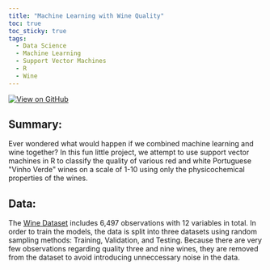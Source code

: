 ```yaml
---
title: "Machine Learning with Wine Quality" 
toc: true
toc_sticky: true
tags: 
  - Data Science
  - Machine Learning
  - Support Vector Machines
  - R
  - Wine
---
```


[![View on GitHub](https://img.shields.io/badge/GitHub-View_on_GitHub-blue?logo=GitHub)](https://github.com/mlombera94/Wine-Classification)

## Summary: 

Ever wondered what would happen if we combined machine learning and wine together? In this fun little project, we attempt to use support vector machines in R to 
classify the quality of various red and white Portuguese "Vinho Verde" wines on a scale of 1-10 using only the physicochemical properties of the wines. 

## Data: 
The <a href="https://archive.ics.uci.edu/ml/datasets/Wine+Quality" target="_blank">Wine Dataset</a> includes 6,497 observations with 12 variables in total. 
In order to train the models, the data is split into three datasets using random sampling methods: Training, Validation, and Testing. Because there are very few 
observations regarding quality three and nine wines, they are removed from the dataset to avoid introducing unneccessary noise in the data. 
